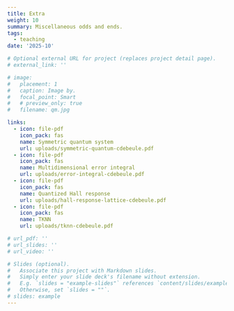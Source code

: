 ```yaml
---
title: Extra
weight: 10
summary: Miscellaneous odds and ends.
tags:
  - teaching
date: '2025-10'

# Optional external URL for project (replaces project detail page).
# external_link: ''

# image:
#   placement: 1
#   caption: Image by.
#   focal_point: Smart
#   # preview_only: true
#   filename: qm.jpg

links:
  - icon: file-pdf
    icon_pack: fas
    name: Symmetric quantum system
    url: uploads/symmetric-quantum-cdebeule.pdf
  - icon: file-pdf
    icon_pack: fas
    name: Multidimensional error integral
    url: uploads/error-integral-cdebeule.pdf
  - icon: file-pdf
    icon_pack: fas
    name: Quantized Hall response
    url: uploads/hall-response-lattice-cdebeule.pdf
  - icon: file-pdf
    icon_pack: fas
    name: TKNN
    url: uploads/tknn-cdebeule.pdf

# url_pdf: ''
# url_slides: ''
# url_video: ''

# Slides (optional).
#   Associate this project with Markdown slides.
#   Simply enter your slide deck's filename without extension.
#   E.g. `slides = "example-slides"` references `content/slides/example-slides.md`.
#   Otherwise, set `slides = ""`.
# slides: example
---
```

